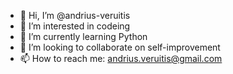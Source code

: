 - 👋 Hi, I’m @andrius-veruitis
- 👀 I’m interested in codeing
- 🌱 I’m currently learning Python
- 💞️ I’m looking to collaborate on self-improvement
- 📫 How to reach me: andrius.veruitis@gmail.com

<!---
andrius-veruitis/andrius-veruitis is a ✨ special ✨ repository because its `README.md` (this file) appears on your GitHub profile.
You can click the Preview link to take a look at your changes.
--->
